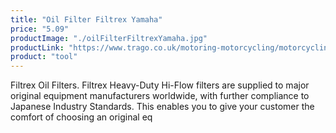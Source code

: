 ```yaml
---
title: "Oil Filter Filtrex Yamaha"
price: "5.09"
productImage: "./oilFilterFiltrexYamaha.jpg"
productLink: "https://www.trago.co.uk/motoring-motorcycling/motorcycling-accessories/motorcycling-tools/oil-filter-filtrex-yamaha.html"
product: "tool"
---
```

Filtrex Oil Filters. Filtrex Heavy-Duty Hi-Flow filters are supplied to major original equipment manufacturers worldwide, with further compliance to Japanese Industry Standards. This enables you to give your customer the comfort of choosing an original eq